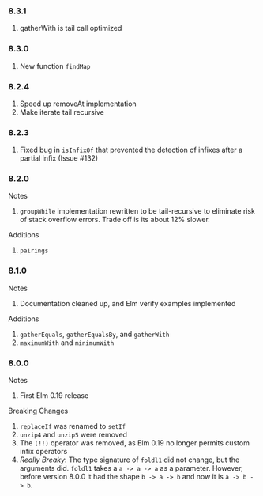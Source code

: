 ### 8.3.1
1. gatherWith is tail call optimized

### 8.3.0
1. New function `findMap`

### 8.2.4
1. Speed up removeAt implementation
2. Make iterate tail recursive

### 8.2.3
1. Fixed bug in `isInfixOf` that prevented the detection of infixes after a partial infix (Issue #132)

### 8.2.0
Notes
1. `groupWhile` implementation rewritten to be tail-recursive to eliminate risk of stack overflow errors. Trade off is its about 12% slower.

Additions
1. `pairings`

### 8.1.0
Notes
1. Documentation cleaned up, and Elm verify examples implemented

Additions
1. `gatherEquals`, `gatherEqualsBy`, and `gatherWith` 
2. `maximumWith` and `minimumWith`

### 8.0.0 
Notes
1. First Elm 0.19 release

Breaking Changes
1. `replaceIf` was renamed to `setIf`
2. `unzip4` and `unzip5` were removed
3. The `(!!)` operator was removed, as Elm 0.19 no longer permits custom infix operators 
4. *Really Breaky*: The type signature of `foldl1` did not change, but the arguments did. `foldl1` takes a `a -> a -> a` as a parameter. However, before version 8.0.0 it had the shape `b -> a -> b` and now it is `a -> b -> b`.